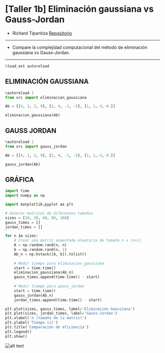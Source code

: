 # [Taller 1b] Eliminación gaussiana vs Gauss-Jordan

- Richard Tipantiza
[Repositorio](https://github.com/keyaru18/Taller06_MetodosNum.git)

---
- Compare la complejidad computacional del método de eliminación gaussiana vs Gauss-Jordan. 
---

```python
%load_ext autoreload
```
## ELIMINACIÓN GAUSSIANA

```python
%autoreload 2
from src import eliminacion_gaussiana

Ab = [[4, 1, 2, 9], [2, 4, -1, -5], [1, 1,-3,-9.]]

eliminacion_gaussiana(Ab)
```
## GAUSS JORDAN

```python
%autoreload 2
from src import gauss_jordan

Ab = [[4, 1, 2, 9], [2, 4, -1, -5], [1, 1,-3,-9.]]

gauss_jordan(Ab)
```

## GRÁFICA

````python
import time
import numpy as np

import matplotlib.pyplot as plt

# Generar matrices de diferentes tamaños
sizes = [10, 20, 40, 80, 160]
gauss_times = []
jordan_times = []

for n in sizes:
    # Crear una matriz aumentada aleatoria de tamaño n x (n+1)
    A = np.random.rand(n, n)
    b = np.random.rand(n, 1)
    Ab_n = np.hstack([A, b]).tolist()
    
    # Medir tiempo para eliminacion_gaussiana
    start = time.time()
    eliminacion_gaussiana(Ab_n)
    gauss_times.append(time.time() - start)
    
    # Medir tiempo para gauss_jordan
    start = time.time()
    gauss_jordan(Ab_n)
    jordan_times.append(time.time() - start)

plt.plot(sizes, gauss_times, label='Eliminación Gaussiana')
plt.plot(sizes, jordan_times, label='Gauss-Jordan')
plt.xlabel('n (tamaño de la matriz)')
plt.ylabel('Tiempo (s)')
plt.title('Comparación de eficiencia')
plt.legend()
plt.show()
`````


![alt text](output.png)